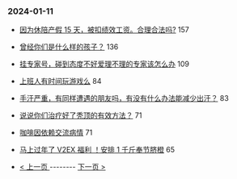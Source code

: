 ### 2024-01-11 
- [因为休陪产假 15 天，被扣绩效工资。合理合法吗?](https://www.v2ex.com/t/1007682) 157
- [曾经你们是什么样的孩子？](https://www.v2ex.com/t/1007701) 136
- [挂专家号，碰到态度不好爱理不理的专家该怎么办](https://www.v2ex.com/t/1007712) 109
- [上班人有时间玩游戏么](https://www.v2ex.com/t/1007711) 84
- [手汗严重，有同样遭遇的朋友吗，有没有什么办法能减少出汗？](https://www.v2ex.com/t/1007793) 83
- [说说你们治疗好了秃顶的有效方法？](https://www.v2ex.com/t/1007681) 71
- [咖啡因依赖交流病情](https://www.v2ex.com/t/1007726) 71
- [马上过年了 V2EX 福利 ！安排 1 千斤奉节脐橙](https://www.v2ex.com/t/1007677) 65 

- [ < 上一页 ](https://github.com/able8/v2ex-hot-record/blob/master/2024-01-10.md) -------- [ 下一页 > ](https://github.com/able8/v2ex-hot-record/blob/master/2024-01-12.md)